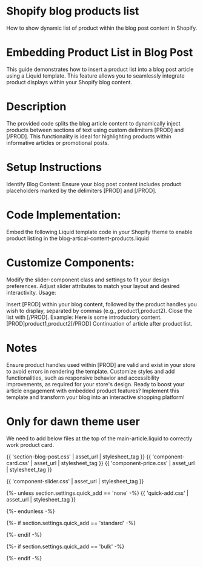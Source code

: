 # Shopify blog products list
How to show dynamic list of product within the blog post content in Shopify.


# Embedding Product List in Blog Post
This guide demonstrates how to insert a product list into a blog post article using a Liquid template. This feature allows you to seamlessly integrate product displays within your Shopify blog content.

# Description
The provided code splits the blog article content to dynamically inject products between sections of text using custom delimiters [PROD] and [/PROD]. This functionality is ideal for highlighting products within informative articles or promotional posts.

# Setup Instructions
Identify Blog Content: Ensure your blog post content includes product placeholders marked by the delimiters [PROD] and [/PROD].

# Code Implementation:
Embed the following Liquid template code in your Shopify theme to enable product listing in the blog-artical-content-products.liquid

# Customize Components:

Modify the slider-component class and settings to fit your design preferences.
Adjust slider attributes to match your layout and desired interactivity.
Usage:

Insert [PROD] within your blog content, followed by the product handles you wish to display, separated by commas (e.g., product1,product2). Close the list with [/PROD].
Example:
Here is some introductory content.
[PROD]product1,product2[/PROD]
Continuation of article after product list.

# Notes
Ensure product handles used within [PROD] are valid and exist in your store to avoid errors in rendering the template.
Customize styles and add functionalities, such as responsive behavior and accessibility improvements, as required for your store's design.
Ready to boost your article engagement with embedded product features? Implement this template and transform your blog into an interactive shopping platform!

# Only for dawn theme user

We need to add below files at the top of the main-article.liquid to correctly work product card.

{{ 'section-blog-post.css' | asset_url | stylesheet_tag }}
{{ 'component-card.css' | asset_url | stylesheet_tag }}
{{ 'component-price.css' | asset_url | stylesheet_tag }}

{{ 'component-slider.css' | asset_url | stylesheet_tag }}

{%- unless section.settings.quick_add == 'none' -%}
  {{ 'quick-add.css' | asset_url | stylesheet_tag }}
  <script src="{{ 'product-form.js' | asset_url }}" defer="defer"></script>
{%- endunless -%}

{%- if section.settings.quick_add == 'standard' -%}
  <script src="{{ 'quick-add.js' | asset_url }}" defer="defer"></script>
{%- endif -%}

{%- if section.settings.quick_add == 'bulk' -%}
  <script src="{{ 'quick-add-bulk.js' | asset_url }}" defer="defer"></script>
  <script src="{{ 'quantity-popover.js' | asset_url }}" defer="defer"></script>
  <script src="{{ 'price-per-item.js' | asset_url }}" defer="defer"></script>
  <script src="{{ 'quick-order-list.js' | asset_url }}" defer="defer"></script>
{%- endif -%}

